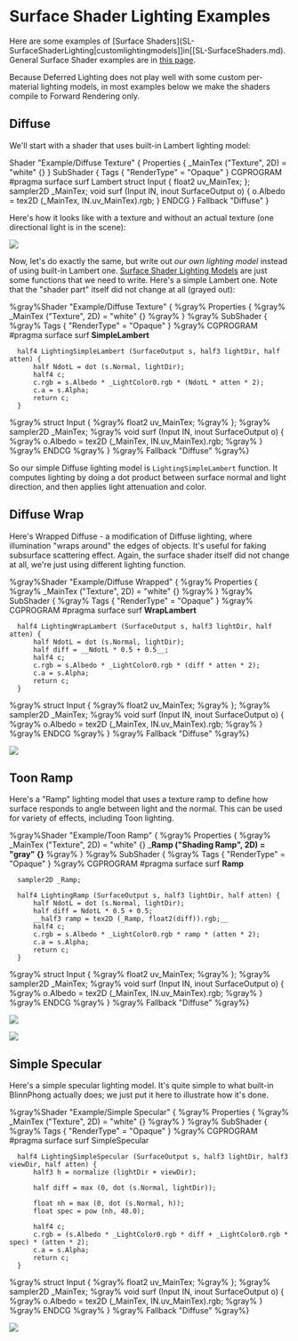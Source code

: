 Surface Shader Lighting Examples
================================


Here are some examples of [Surface Shaders](SL-SurfaceShaderLighting|<span class=keyword>customlightingmodels</span>]]in[[SL-SurfaceShaders.md). General Surface Shader examples are in [this page](SL-SurfaceShaderExamples.md).

Because Deferred Lighting does not play well with some custom per-material lighting models, in most examples below we make the shaders compile to Forward Rendering only.


Diffuse
-------


We'll start with a shader that uses built-in Lambert lighting model:

  Shader "Example/Diffuse Texture" {
    Properties {
      _MainTex ("Texture", 2D) = "white" {}
    }
    SubShader {
      Tags { "RenderType" = "Opaque" }
      CGPROGRAM
      #pragma surface surf Lambert
      struct Input {
          float2 uv_MainTex;
      };
      sampler2D _MainTex;
      void surf (Input IN, inout SurfaceOutput o) {
          o.Albedo = tex2D (_MainTex, IN.uv_MainTex).rgb;
      }
      ENDCG
    }
    Fallback "Diffuse"
  }

Here's how it looks like with a texture and without an actual texture (one directional light is in the scene):   

![](http://docwiki.hq.unity3d.com/uploads/Main/SurfaceShaderDiffuseTexture.png)  


Now, let's do exactly the same, but write out _our own lighting model_ instead of using built-in Lambert one. [Surface Shader Lighting Models](SL-SurfaceShaderLighting.md) are just some functions that we need to write. Here's a simple Lambert one. Note that the "shader part" itself did not change at all (grayed out):

  %gray%Shader "Example/Diffuse Texture" {
  %gray%  Properties {
  %gray%    _MainTex ("Texture", 2D) = "white" {}
  %gray%  }
  %gray%  SubShader {
  %gray%    Tags { "RenderType" = "Opaque" }
  %gray%    CGPROGRAM
      #pragma surface surf __SimpleLambert__
      
      half4 LightingSimpleLambert (SurfaceOutput s, half3 lightDir, half atten) {
          half NdotL = dot (s.Normal, lightDir);
          half4 c;
          c.rgb = s.Albedo * _LightColor0.rgb * (NdotL * atten * 2);
          c.a = s.Alpha;
          return c;
      }
      
  %gray%    struct Input {
  %gray%        float2 uv_MainTex;
  %gray%    };
  %gray%    sampler2D _MainTex;
  %gray%    void surf (Input IN, inout SurfaceOutput o) {
  %gray%        o.Albedo = tex2D (_MainTex, IN.uv_MainTex).rgb;
  %gray%    }
  %gray%    ENDCG
  %gray%  }
  %gray%  Fallback "Diffuse"
  %gray%}

So our simple Diffuse lighting model is `LightingSimpleLambert` function. It computes lighting by doing a dot product between surface normal and light direction, and then applies light attenuation and color.


Diffuse Wrap
------------


Here's Wrapped Diffuse - a modification of Diffuse lighting, where illumination "wraps around" the edges of objects. It's useful for faking subsurface scattering effect. Again, the surface shader itself did not change at all, we're just using different lighting function.

  %gray%Shader "Example/Diffuse Wrapped" {
  %gray%  Properties {
  %gray%    _MainTex ("Texture", 2D) = "white" {}
  %gray%  }
  %gray%  SubShader {
  %gray%    Tags { "RenderType" = "Opaque" }
  %gray%    CGPROGRAM
      #pragma surface surf __WrapLambert__
      
      half4 LightingWrapLambert (SurfaceOutput s, half3 lightDir, half atten) {
          half NdotL = dot (s.Normal, lightDir);
          half diff = __NdotL * 0.5 + 0.5__;
          half4 c;
          c.rgb = s.Albedo * _LightColor0.rgb * (diff * atten * 2);
          c.a = s.Alpha;
          return c;
      }
      
  %gray%    struct Input {
  %gray%        float2 uv_MainTex;
  %gray%    };
  %gray%    sampler2D _MainTex;
  %gray%    void surf (Input IN, inout SurfaceOutput o) {
  %gray%        o.Albedo = tex2D (_MainTex, IN.uv_MainTex).rgb;
  %gray%    }
  %gray%    ENDCG
  %gray%  }
  %gray%  Fallback "Diffuse"
  %gray%}



![](http://docwiki.hq.unity3d.com/uploads/Main/SurfaceShaderDiffuseWrap.png)  


Toon Ramp
---------


Here's a "Ramp" lighting model that uses a texture ramp to define how surface responds to angle between light and the normal. This can be used for variety of effects, including Toon lighting.

  %gray%Shader "Example/Toon Ramp" {
  %gray%  Properties {
  %gray%    _MainTex ("Texture", 2D) = "white" {}
      ___Ramp ("Shading Ramp", 2D) = "gray" {}__
  %gray%  }
  %gray%  SubShader {
  %gray%    Tags { "RenderType" = "Opaque" }
  %gray%    CGPROGRAM
      #pragma surface surf __Ramp__
      
      sampler2D _Ramp;
      
      half4 LightingRamp (SurfaceOutput s, half3 lightDir, half atten) {
          half NdotL = dot (s.Normal, lightDir);
          half diff = NdotL * 0.5 + 0.5;
          __half3 ramp = tex2D (_Ramp, float2(diff)).rgb;__
          half4 c;
          c.rgb = s.Albedo * _LightColor0.rgb * ramp * (atten * 2);
          c.a = s.Alpha;
          return c;
      }
      
  %gray%    struct Input {
  %gray%        float2 uv_MainTex;
  %gray%    };
  %gray%    sampler2D _MainTex;
  %gray%    void surf (Input IN, inout SurfaceOutput o) {
  %gray%        o.Albedo = tex2D (_MainTex, IN.uv_MainTex).rgb;
  %gray%    }
  %gray%    ENDCG
  %gray%  }
  %gray%  Fallback "Diffuse"
  %gray%}



![](http://docwiki.hq.unity3d.com/uploads/Main/SurfaceShaderToonRamp.png)  


![](http://docwiki.hq.unity3d.com/uploads/Main/SurfaceShaderToonRampItself.png)  


Simple Specular
---------------


Here's a simple specular lighting model. It's quite simple to what built-in BlinnPhong actually does; we just put it here to illustrate how it's done.

  %gray%Shader "Example/Simple Specular" {
  %gray%  Properties {
  %gray%    _MainTex ("Texture", 2D) = "white" {}
  %gray%  }
  %gray%  SubShader {
  %gray%    Tags { "RenderType" = "Opaque" }
  %gray%    CGPROGRAM
      #pragma surface surf SimpleSpecular
      
      half4 LightingSimpleSpecular (SurfaceOutput s, half3 lightDir, half3 viewDir, half atten) {
          half3 h = normalize (lightDir + viewDir);
          
          half diff = max (0, dot (s.Normal, lightDir));
          
          float nh = max (0, dot (s.Normal, h));
          float spec = pow (nh, 48.0);
          
          half4 c;
          c.rgb = (s.Albedo * _LightColor0.rgb * diff + _LightColor0.rgb * spec) * (atten * 2);
          c.a = s.Alpha;
          return c;
      }
      
  %gray%    struct Input {
  %gray%        float2 uv_MainTex;
  %gray%    };
  %gray%    sampler2D _MainTex;
  %gray%    void surf (Input IN, inout SurfaceOutput o) {
  %gray%        o.Albedo = tex2D (_MainTex, IN.uv_MainTex).rgb;
  %gray%    }
  %gray%    ENDCG
  %gray%  }
  %gray%  Fallback "Diffuse"
  %gray%}



![](http://docwiki.hq.unity3d.com/uploads/Main/SurfaceShaderSimpleSpecular.png)  

